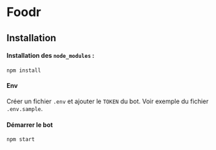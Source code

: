 # Foodr

## Installation

#### Installation des `node_modules` :
```
npm install
```

#### Env
Créer un fichier `.env` et ajouter le `TOKEN` du bot. Voir exemple du fichier `.env.sample`.

#### Démarrer le bot
```
npm start
```